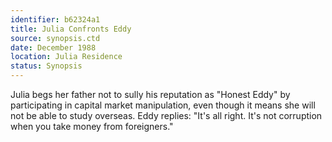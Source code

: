```yaml
---
identifier: b62324a1
title: Julia Confronts Eddy
source: synopsis.ctd 
date: December 1988
location: Julia Residence
status: Synopsis
---
```

Julia begs her father not to sully his reputation as "Honest Eddy" by
participating in capital market manipulation, even though it means she
will not be able to study overseas. Eddy replies: "It's all right. It's
not corruption when you take money from foreigners."
